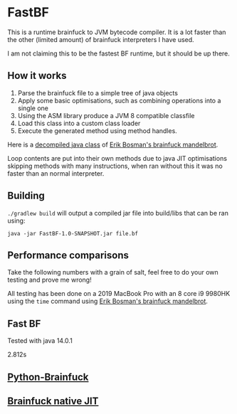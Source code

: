 # FastBF

This is a runtime brainfuck to JVM bytecode compiler. It is a lot faster than the other (limited amount) of brainfuck interpreters I have used.

I am not claiming this to be the fastest BF runtime, but it should be up there.

## How it works

1. Parse the brainfuck file to a simple tree of java objects
2. Apply some basic optimisations, such as combining operations into a single one
3. Using the ASM library produce a JVM 8 compatible classfile
4. Load this class into a custom class loader
5. Execute the generated method using method handles.

Here is a [decompiled java class](https://gist.github.com/modmuss50/2741dcfe4bb4c9b6acd0d44b9e8c3c03) of [Erik Bosman's brainfuck mandelbrot](https://github.com/erikdubbelboer/brainfuck-jit/blob/master/mandelbrot.bf).

Loop contents are put into their own methods due to java JIT optimisations skipping methods with many instructions, when ran without this it was no faster than an normal interpreter.

## Building

`./gradlew build` will output a compiled jar file into build/libs that can be ran using: 

`java -jar FastBF-1.0-SNAPSHOT.jar file.bf`

## Performance comparisons

Take the following numbers with a grain of salt, feel free to do your own testing and prove me wrong! 

All testing has been done on a 2019 MacBook Pro with an 8 core i9 9980HK using the `time` command using [Erik Bosman's brainfuck mandelbrot](https://github.com/erikdubbelboer/brainfuck-jit/blob/master/mandelbrot.bf).

## Fast BF

Tested with java 14.0.1

2.812s

## [Python-Brainfuck](https://github.com/pocmo/Python-Brainfuck)




## [Brainfuck native JIT](https://github.com/erikdubbelboer/brainfuck-jit)